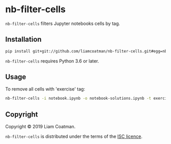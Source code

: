 # nb-filter-cells

`nb-filter-cells` filters Jupyter notebooks cells by tag. 
 
## Installation

```bash
pip install git+git://github.com/liamcoatman/nb-filter-cells.git#egg=nb-filter-cells
```

`nb-filter-cells` requires Python 3.6 or later.

## Usage

To remove all cells with 'exercise' tag:

```bash
nb-filter-cells -i notebook.ipynb -o notebook-solutions.ipynb -t exercise
```

## Copyright

Copyright © 2019 Liam Coatman.

`nb-filter-cells` is distributed under the terms of the [ISC licence].

[isc licence]: https://opensource.org/licenses/ISC
